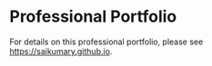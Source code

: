 # Professional Portfolio

For details on this professional portfolio, please see https://saikumary.github.io.
